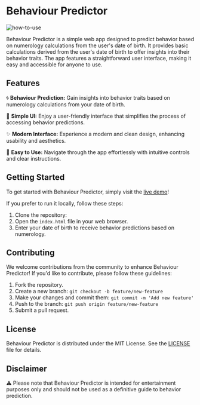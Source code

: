 # Behaviour Predictor

![how-to-use](https://github.com/adityaguptareal/behaviour-prediction/assets/78353347/50c026e1-8c67-4fc6-97d9-66db6c5055bd)


Behaviour Predictor is a simple web app designed to predict behavior based on numerology calculations from the user's date of birth. It provides basic calculations derived from the user's date of birth to offer insights into their behavior traits. The app features a straightforward user interface, making it easy and accessible for anyone to use.

## Features

🌀 **Behaviour Prediction:** Gain insights into behavior traits based on numerology calculations from your date of birth.

🎨 **Simple UI:** Enjoy a user-friendly interface that simplifies the process of accessing behavior predictions.

✨ **Modern Interface:** Experience a modern and clean design, enhancing usability and aesthetics.

🚀 **Easy to Use:** Navigate through the app effortlessly with intuitive controls and clear instructions.

## Getting Started

To get started with Behaviour Predictor, simply visit the [live demo](https://adityaguptareal.github.io/behaviour-pridictor/)!

If you prefer to run it locally, follow these steps:

1. Clone the repository:
2. Open the `index.html` file in your web browser.
3. Enter your date of birth to receive behavior predictions based on numerology.

## Contributing

We welcome contributions from the community to enhance Behaviour Predictor! If you'd like to contribute, please follow these guidelines:

1. Fork the repository.
2. Create a new branch: `git checkout -b feature/new-feature`
3. Make your changes and commit them: `git commit -m 'Add new feature'`
4. Push to the branch: `git push origin feature/new-feature`
5. Submit a pull request.

## License

Behaviour Predictor is distributed under the MIT License. See the [LICENSE](LICENSE) file for details.

## Disclaimer

⚠️ Please note that Behaviour Predictor is intended for entertainment purposes only and should not be used as a definitive guide to behavior prediction.

